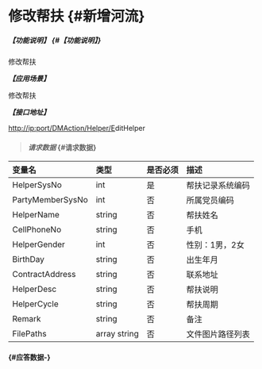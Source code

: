 # 修改帮扶 {#新增河流}

##### _【功能说明】_ {#【功能说明】}

修改帮扶

_**【应用场景】**_

修改帮扶

_**【接口地址】**_

[http://ip:port/DMAction/Helper/E](http://ip:port/HMAction/River/AddRiver)ditHelper

> #### _请求数据_ {#请求数据}

| 变量名 | 类型 | 是否必须 | 描述 |
| :--- | :--- | :--- | :--- |
| HelperSysNo | int | 是 | 帮扶记录系统编码 |
| PartyMemberSysNo | int | 否 | 所属党员编码 |
| HelperName | string | 否 | 帮扶姓名 |
| CellPhoneNo | string | 否 | 手机 |
| HelperGender | int | 否 | 性别：1男，2女 |
| BirthDay | string | 否 | 出生年月 |
| ContractAddress | string | 否 | 联系地址 |
| HelperDesc | string | 否 | 帮扶说明 |
| HelperCycle | string | 否 | 帮扶周期 |
| Remark | string | 否 | 备注 |
| FilePaths | array string | 否 | 文件图片路径列表 |

####  {#应答数据-}



